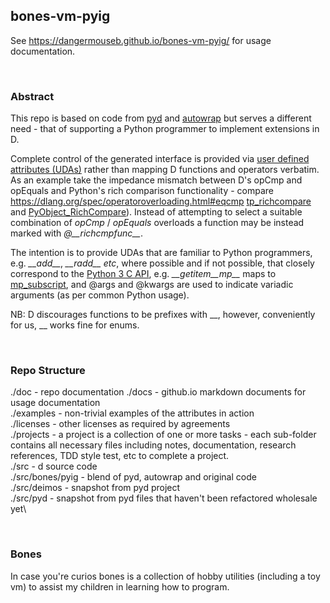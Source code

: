 ## bones-vm-pyig

See https://dangermouseb.github.io/bones-vm-pyig/ for usage documentation.

<br>

### Abstract

This repo is based on code from [pyd]() and [autowrap](https://github.com/symmetryinvestments/autowrap) but serves a different need - that of supporting 
a Python programmer to implement extensions in D.

Complete control of the generated interface is provided via [user defined attributes (UDAs)](https://tour.dlang.org/tour/en/gems/attributes) rather than 
mapping D functions and operators verbatim. As an example take the impedance mismatch between D's opCmp and opEquals and Python's rich comparison 
functionality - compare https://dlang.org/spec/operatoroverloading.html#eqcmp 
[tp_richcompare](https://docs.python.org/3/c-api/typeobj.html#c.PyTypeObject.tp_richcompare) and
[PyObject_RichCompare](https://docs.python.org/3/c-api/object.html#c.PyObject_RichCompare)). Instead of attempting to select a suitable combination 
of *opCmp* / *opEquals* overloads a function may be instead marked with *@\_\_richcmpfunc__*. 

The intention is to provide UDAs that are familiar to Python programmers, e.g. *\_\_add__*, *\_\_radd__ etc*, where possible and if not possible, that 
closely correspond to the [Python 3 C API](https://docs.python.org/3/c-api/), e.g. *\_\_getitem__mp__* maps to 
[mp_subscript](https://docs.python.org/3/c-api/typeobj.html#mapping-object-structures), and @args and @kwargs are used to indicate variadic 
arguments (as per common Python usage).

NB: D discourages functions to be prefixes with \_\_, however, conveniently for us, \_\_ works fine for enums.

<br>



### Repo Structure

./doc - repo documentation
./docs - github.io markdown documents for usage documentation\
./examples - non-trivial examples of the attributes in action\
./licenses - other licenses as required by agreements\
./projects - a project is a collection of one or more tasks - each sub-folder contains all necessary files including notes, documentation, 
  research references, TDD style test, etc to complete a project.\
./src - d source code\
./src/bones/pyig - blend of pyd, autowrap and original code\
./src/deimos - snapshot from pyd project\
./src/pyd - snapshot from pyd files that haven't been refactored wholesale yet\

<br>

### Bones

In case you're curios bones is a collection of hobby utilities (including a toy vm) to assist my children in learning how to program.
